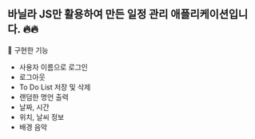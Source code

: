 ## 바닐라 JS만 활용하여 만든 일정 관리 애플리케이션입니다. 🔥🔥

📖 구현한 기능

- 사용자 이름으로 로그인
- 로그아웃
- To Do List 저장 및 삭제
- 랜덤한 명언 출력
- 날짜, 시간
- 위치, 날씨 정보
- 배경 음악
